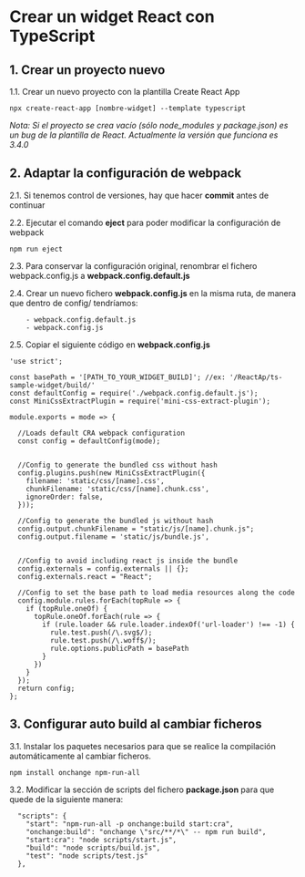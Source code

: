 # Crear un widget React con TypeScript

## 1. Crear un proyecto nuevo

1.1. Crear un nuevo proyecto con la plantilla Create React App

`npx create-react-app [nombre-widget] --template typescript`

*Nota: Si el proyecto se crea vacío (sólo node_modules y package.json) es un bug de la plantilla de React. Actualmente la versión que funciona es 3.4.0*

## 2. Adaptar la configuración de webpack

2.1. Si tenemos control de versiones, hay que hacer **commit** antes de continuar


2.2. Ejecutar el comando **eject** para poder modificar la configuración de webpack

`npm run eject`

2.3. Para conservar la configuración original, renombrar el fichero webpack.config.js a **webpack.config.default.js**

2.4. Crear un nuevo fichero **webpack.config.js** en la misma ruta, de manera que dentro de config/ tendríamos:

        - webpack.config.default.js
        - webpack.config.js

2.5. Copiar el siguiente código en **webpack.config.js**

```
'use strict';

const basePath = '[PATH_TO_YOUR_WIDGET_BUILD]'; //ex: '/ReactAp/ts-sample-widget/build/'
const defaultConfig = require('./webpack.config.default.js');
const MiniCssExtractPlugin = require('mini-css-extract-plugin');

module.exports = mode => {

  //Loads default CRA webpack configuration
  const config = defaultConfig(mode);


  //Config to generate the bundled css without hash
  config.plugins.push(new MiniCssExtractPlugin({
    filename: 'static/css/[name].css',
    chunkFilename: 'static/css/[name].chunk.css',
    ignoreOrder: false,
  }));

  //Config to generate the bundled js without hash
  config.output.chunkFilename = "static/js/[name].chunk.js";
  config.output.filename = 'static/js/bundle.js',


  //Config to avoid including react js inside the bundle
  config.externals = config.externals || {};
  config.externals.react = "React";

  //Config to set the base path to load media resources along the code 
  config.module.rules.forEach(topRule => {
    if (topRule.oneOf) {
      topRule.oneOf.forEach(rule => {
        if (rule.loader && rule.loader.indexOf('url-loader') !== -1) {
          rule.test.push(/\.svg$/);
          rule.test.push(/\.woff$/);
          rule.options.publicPath = basePath
        }
      })
    }
  });
  return config;
};
```


## 3. Configurar auto build al cambiar ficheros

3.1. Instalar los paquetes necesarios para que se realice la compilación automáticamente al cambiar ficheros.

`npm install onchange npm-run-all`

3.2. Modificar la sección de scripts del fichero **package.json** para que quede de la siguiente manera:

```
  "scripts": {
    "start": "npm-run-all -p onchange:build start:cra",
    "onchange:build": "onchange \"src/**/*\" -- npm run build",
    "start:cra": "node scripts/start.js",
    "build": "node scripts/build.js",
    "test": "node scripts/test.js"
  },
```
